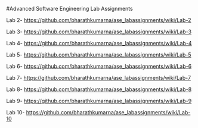 
#Advanced Software Engineering Lab Assignments

Lab 2- https://github.com/bharathkumarna/ase_labassignments/wiki/Lab-2

Lab 3- https://github.com/bharathkumarna/ase_labassignments/wiki/Lab-3

Lab 4- https://github.com/bharathkumarna/ase_labassignments/wiki/Lab-4

Lab 5- https://github.com/bharathkumarna/ase_labassignments/wiki/Lab-5

Lab 6- https://github.com/bharathkumarna/ase_labassignments/wiki/Lab-6

Lab 7- https://github.com/bharathkumarna/ase_labassignments/wiki/Lab-7

Lab 8- https://github.com/bharathkumarna/ase_labassignments/wiki/Lab-8

Lab 9- https://github.com/bharathkumarna/ase_labassignments/wiki/Lab-9

Lab 10- https://github.com/bharathkumarna/ase_labassignments/wiki/Lab-10
